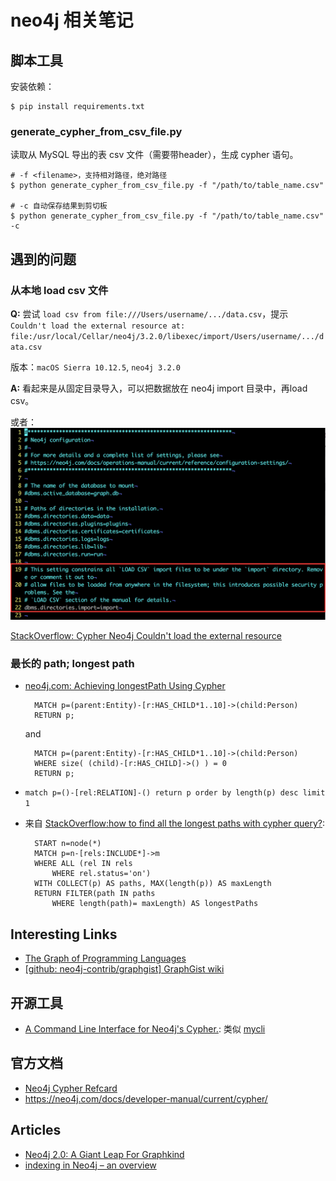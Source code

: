 neo4j 相关笔记
=============

脚本工具
-------

安装依赖：

	$ pip install requirements.txt

### generate\_cypher\_from\_csv\_file.py

读取从 MySQL 导出的表 csv 文件（需要带header），生成 cypher 语句。

	# -f <filename>，支持相对路径，绝对路径
	$ python generate_cypher_from_csv_file.py -f "/path/to/table_name.csv"

	# -c 自动保存结果到剪切板
	$ python generate_cypher_from_csv_file.py -f "/path/to/table_name.csv" -c


遇到的问题
---------

### 从本地 load csv 文件

**Q:** 尝试 `load csv from file:///Users/username/.../data.csv`，提示 `Couldn't load the external resource at: file:/usr/local/Cellar/neo4j/3.2.0/libexec/import/Users/username/.../data.csv`

版本：`macOS Sierra 10.12.5`, `neo4j 3.2.0` 

**A:** 看起来是从固定目录导入，可以把数据放在 neo4j import 目录中，再load csv。

或者：
![load-local-csv.png](./imgs/load-local-csv.png)

[StackOverflow: Cypher Neo4j Couldn't load the external resource](https://stackoverflow.com/questions/28398778/cypher-neo4j-couldnt-load-the-external-resource)

### 最长的 path; longest path

* [neo4j.com: Achieving longestPath Using Cypher](https://neo4j.com/developer/kb/achieving-longestpath-using-cypher/)

		MATCH p=(parent:Entity)-[r:HAS_CHILD*1..10]->(child:Person)
		RETURN p;

	and 

		MATCH p=(parent:Entity)-[r:HAS_CHILD*1..10]->(child:Person)
		WHERE size( (child)-[r:HAS_CHILD]->() ) = 0
		RETURN p;

* `match p=()-[rel:RELATION]-() return p order by length(p) desc limit 1`

* 来自 [StackOverflow:how to find all the longest paths with cypher query?](https://stackoverflow.com/questions/19764527/how-to-find-all-the-longest-paths-with-cypher-query):


		START n=node(*)
		MATCH p=n-[rels:INCLUDE*]->m 
		WHERE ALL (rel IN rels 
			WHERE rel.status='on') 
		WITH COLLECT(p) AS paths, MAX(length(p)) AS maxLength 
		RETURN FILTER(path IN paths 
			WHERE length(path)= maxLength) AS longestPaths


Interesting Links
-----------------

* [The Graph of Programming Languages](http://neo4j.com/graphgist/7943148)
* [[github: neo4j-contrib/graphgist] GraphGist wiki](https://github.com/neo4j-contrib/graphgist/wiki)

开源工具
-------

* [A Command Line Interface for Neo4j's Cypher.](https://github.com/nicolewhite/cycli): 类似 [mycli](https://github.com/dbcli/mycli/)

官方文档
-------

* [Neo4j Cypher Refcard](https://neo4j.com/docs/cypher-refcard/current/)
* <https://neo4j.com/docs/developer-manual/current/cypher/>


Articles
--------

* [Neo4j 2.0: A Giant Leap For Graphkind](https://www.safaribooksonline.com/blog/2013/11/22/neo4j-2-0-a-giant-leap-for-graphkind/)
* [indexing in Neo4j – an overview](http://blog.armbruster-it.de/2013/12/indexing-in-neo4j-an-overview/)
